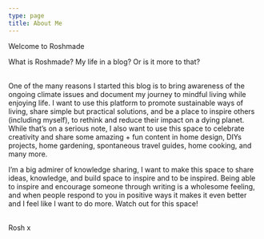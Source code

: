 ```yaml
---
type: page
title: About Me
---
```

Welcome to Roshmade

What is Roshmade? My life in a blog? Or is it more to that?

\
One of the many reasons I started this blog is to bring awareness of the ongoing climate issues and document my journey to mindful living while enjoying life. I want to use this platform to promote sustainable ways of living, share simple but practical solutions, and be a place to inspire others (including myself), to rethink and reduce their impact on a dying planet.
While that’s on a serious note, I also want to use this space to celebrate creativity and share some amazing + fun content in home design, DIYs projects, home gardening, spontaneous travel guides, home cooking, and many more. 

I’m a big admirer of knowledge sharing, I want to make this space to share ideas, knowledge, and build space to inspire and to be inspired. Being able to inspire and encourage someone through writing is a wholesome feeling, and when people respond to you in positive ways it makes it even better and I feel like I want to do more. 
Watch out for this space!

\
Rosh x